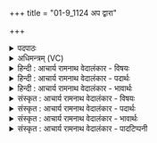 +++
title = "01-9_1124 अप द्वारा"

+++
<details><summary>पदपाठः</summary>

अ꣡प꣢꣯। द्वा꣡रा꣢꣯। म꣣तीना꣢म्। प्र꣣त्नाः꣢। ऋ꣣ण्वन्ति। कार꣡वः꣢। वृ꣡ष्णः꣢꣯। ह꣡र꣢꣯से। आ꣣य꣡वः꣢। ११२४।
</details>

<details><summary>अधिमन्त्रम् (VC)</summary>

- पवमानः सोमः
- असितः काश्यपो देवलो वा
- गायत्री
- षड्जः
</details>

<details><summary>हिन्दी : आचार्य रामनाथ वेदालंकार - विषयः</summary>

आगे फिर वही विषय कहा गया है।
</details>

<details><summary>हिन्दी : आचार्य रामनाथ वेदालंकार - पदार्थः</summary>

पदार्थान्वयभाषाः -  (प्रत्नाः)पुरातन अर्थात् ज्ञान एवं आयु में वृद्ध, (कारवः)मौखिक एवं व्यावहारिक विद्याओं के शिल्पकार, (आयवः)कर्मयोगी गुरुलोग(वृष्णः)सुखवर्षी ज्ञान को(हरसे)शिष्यों के अन्तरात्मा में लाने के लिए(मतीनाम्)शिष्यों की बुद्धियों के(द्वारा)द्वारों को(अप ऋण्वन्ति)खोल देते हैं ॥९॥
</details>

<details><summary>हिन्दी : आचार्य रामनाथ वेदालंकार - भावार्थः</summary>

भावार्थभाषाः -  गुरुओं को चाहिए कि वे शिष्यों की बुद्धियों के बन्द द्वारों को खोलकर उन्हें गम्भीर ज्ञान के ग्रहण करने योग्य करके पण्डित बना दें ॥९॥
</details>

<details><summary>संस्कृत : आचार्य रामनाथ वेदालंकार - विषयः</summary>

अथ पुनस्तमेव विषयमाह।
</details>

<details><summary>संस्कृत : आचार्य रामनाथ वेदालंकार - पदार्थः</summary>

पदार्थान्वयभाषाः -  (प्रत्नाः)पुरातनाः ज्ञानवयोवृद्धाः(कारवः)मौखिकीनां व्यावहारिकीणां च विद्यानां शिल्पिनः, (आयवः)कर्मयोगिनो गुरुजनाः।[यन्ति क्रियाशीला भवन्ति इति आयवः। ‘छन्दसीणः’उ० १।२ इत्यनेन इण् गतौ धातोः उण् प्रत्ययः।] (वृष्णः)सुखवर्षकस्य ज्ञानस्य(हरसे)शिष्याणामन्तरात्मनि आहरणाय(मतीनाम्)शिष्यबुद्धीनाम्(द्वारा)द्वाराणि(अप ऋण्वन्ति)अपवृण्वन्ति ॥९॥
</details>

<details><summary>संस्कृत : आचार्य रामनाथ वेदालंकार - भावार्थः</summary>

भावार्थभाषाः -  गुरवः शिष्यबुद्धीनाम् अपावृतानि द्वाराणि समुद्घाट्य तान् गम्भीरज्ञानग्रहणक्षमान् विधाय पण्डितान् कुर्युः ॥९॥
</details>

<details><summary>संस्कृत : आचार्य रामनाथ वेदालंकार - पादटिप्पनी</summary>

टिप्पणी:   १.ऋ० ९।१०।६।
</details>